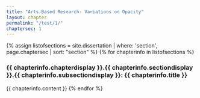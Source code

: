 ```yaml
---
title: "Arts-Based Research: Variations on Opacity"
layout: chapter
permalink: "/test/1/"
chaptersec: 1
---
```


{% assign listofsections = site.dissertation | where: 'section', page.chaptersec | sort: "section" %}
{% for chapterinfo in listofsections %}
<h3><a name="{{ page.chapterno }}.{{ chapterinfo.section }}.{{ chapterinfo.subsection }}"></a>{{ chapterinfo.chapterdisplay }}.{{ chapterinfo.sectiondisplay }}.{{ chapterinfo.subsectiondisplay }}: {{ chapterinfo.title }}</h3>
<p>{{ chapterinfo.content }}
{% endfor %}


